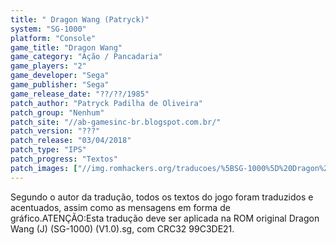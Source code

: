 ```yaml
---
title: " Dragon Wang (Patryck)"
system: "SG-1000"
platform: "Console"
game_title: "Dragon Wang"
game_category: "Ação / Pancadaria"
game_players: "2"
game_developer: "Sega"
game_publisher: "Sega"
game_release_date: "??/??/1985"
patch_author: "Patryck Padilha de Oliveira"
patch_group: "Nenhum"
patch_site: "//ab-gamesinc-br.blogspot.com.br/"
patch_version: "???"
patch_release: "03/04/2018"
patch_type: "IPS"
patch_progress: "Textos"
patch_images: ["//img.romhackers.org/traducoes/%5BSG-1000%5D%20Dragon%20Wang%20-%20Patryck%20-%201.png","//img.romhackers.org/traducoes/%5BSG-1000%5D%20Dragon%20Wang%20-%20Patryck%20-%202.png","//img.romhackers.org/traducoes/%5BSG-1000%5D%20Dragon%20Wang%20-%20Patryck%20-%203.png"]
---
```

Segundo o autor da tradução, todos os textos do jogo foram traduzidos e acentuados, assim como as mensagens em forma de gráfico.ATENÇÃO:Esta tradução deve ser aplicada na ROM original Dragon Wang (J) (SG-1000) (V1.0).sg, com CRC32 99C3DE21.
